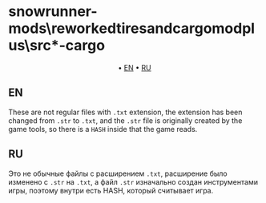 # snowrunner-mods\reworkedtiresandcargomodplus\src\*-cargo

<p align="center">
	&bull; <a href="#en">EN</a> &bull; <a href="#ru">RU</a> 
</p>

## EN

These are not regular files with `.txt` extension, the extension has been changed from `.str` to `.txt`, and the `.str` file is originally created by the game tools, so there is a `HASH` inside that the game reads.

## RU

Это не обычные файлы с расширением `.txt`, расширение было изменено с `.str` на `.txt`, а файл `.str` изначально создан инструментами игры, поэтому внутри есть HASH, который считывает игра.